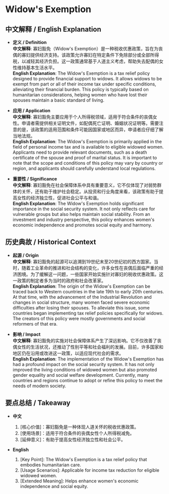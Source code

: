 # Widow's Exemption

## 中文解释 / English Explanation

* **定义 / Definition**  
  **中文解释**: 寡妇豁免（Widow's Exemption）是一种税收优惠政策，旨在为丧偶的寡妇提供经济支持。该政策允许寡妇在特定条件下免除部分或全部所得税，以减轻其经济负担。这一政策通常基于人道主义考虑，帮助失去配偶的女性维持基本生活水平。  
  **English Explanation**: The Widow's Exemption is a tax relief policy designed to provide financial support to widows. It allows widows to be exempt from part or all of their income tax under specific conditions, alleviating their financial burden. This policy is typically based on humanitarian considerations, helping women who have lost their spouses maintain a basic standard of living.

* **应用 / Application**  
  **中文解释**: 寡妇豁免主要应用于个人所得税领域，适用于符合条件的丧偶女性。申请者需提供相关证明文件，如配偶死亡证明、婚姻状况证明等。需要注意的是，该政策的适用范围和条件可能因国家或地区而异，申请者应仔细了解当地法规。  
  **English Explanation**: The Widow's Exemption is primarily applied in the field of personal income tax and is available to eligible widowed women. Applicants need to provide relevant documents, such as a death certificate of the spouse and proof of marital status. It is important to note that the scope and conditions of this policy may vary by country or region, and applicants should carefully understand local regulations.

* **重要性 / Significance**  
  **中文解释**: 寡妇豁免在社会保障体系中具有重要意义，它不仅体现了对弱势群体的关怀，还有助于维护社会稳定。从投资和行业角度来看，该政策有助于提高女性的经济独立性，促进社会公平与和谐。  
  **English Explanation**: The Widow's Exemption holds significant importance in the social security system. It not only reflects care for vulnerable groups but also helps maintain social stability. From an investment and industry perspective, this policy enhances women's economic independence and promotes social equity and harmony.

## 历史典故 / Historical Context

* **起源 / Origin**  
  **中文解释**: 寡妇豁免的起源可以追溯到19世纪末至20世纪初的西方国家。当时，随着工业革命的推进和社会结构的变化，许多女性在丧偶后面临严重的经济困境。为了缓解这一问题，一些国家开始实施针对寡妇的税收优惠政策。这一政策的制定者多为当时的政府和社会改革家。  
  **English Explanation**: The origin of the Widow's Exemption can be traced back to Western countries in the late 19th to early 20th centuries. At that time, with the advancement of the Industrial Revolution and changes in social structure, many women faced severe economic difficulties after losing their spouses. To alleviate this issue, some countries began implementing tax relief policies specifically for widows. The creators of this policy were mostly governments and social reformers of that era.

* **影响 / Impact**  
  **中文解释**: 寡妇豁免的实施对社会保障体系产生了深远影响。它不仅改善了丧偶女性的生活状况，还推动了性别平等和社会福利的发展。目前，许多国家和地区仍在沿用或改进这一政策，以适应现代社会的需求。  
  **English Explanation**: The implementation of the Widow's Exemption has had a profound impact on the social security system. It has not only improved the living conditions of widowed women but also promoted gender equality and social welfare development. Currently, many countries and regions continue to adopt or refine this policy to meet the needs of modern society.

## 要点总结 / Takeaway

* **中文**  
  1. [核心价值]：寡妇豁免是一种体现人道关怀的税收优惠政策。
  2. [使用场景]：适用于符合条件的丧偶女性个人所得税减免。
  3. [延伸意义]：有助于提高女性经济独立性和社会公平。

* **English**  
  1. [Key Point]: The Widow's Exemption is a tax relief policy that embodies humanitarian care.
  2. [Usage Scenarios]: Applicable for income tax reduction for eligible widowed women.
  3. [Extended Meaning]: Helps enhance women's economic independence and social equity.